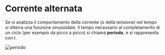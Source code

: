 # Corrente alternata 

Se si analizza il comportamento della corrente (o della tensione) nel tempo si otterra una funzione sinusoidale.
Il tempo necessario al completamento di un ciclo (per esempio da picco a picco) si chiama **periodo**, e si rappresenta con $t$.  


![periodo](https://user-images.githubusercontent.com/7195133/195782788-20176d0f-41f1-4095-9c3f-170160c01631.png)  



